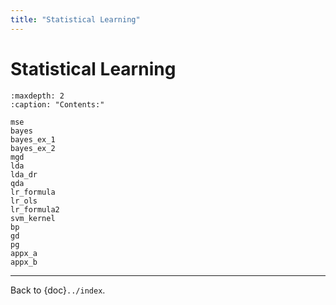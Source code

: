 ```yaml
---
title: "Statistical Learning"
---
```


# Statistical Learning

```{toctree}
:maxdepth: 2
:caption: "Contents:"

mse
bayes
bayes_ex_1
bayes_ex_2
mgd
lda
lda_dr
qda
lr_formula
lr_ols
lr_formula2
svm_kernel
bp
gd
pg
appx_a
appx_b
```

---

Back to {doc}`../index`.

```{disqus}

```

